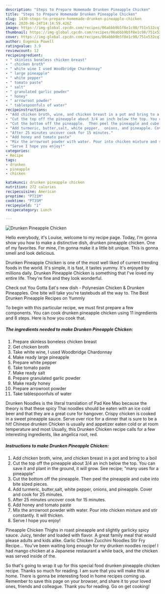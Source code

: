 ```yaml
---
description: "Steps to Prepare Homemade Drunken Pineapple Chicken"
title: "Steps to Prepare Homemade Drunken Pineapple Chicken"
slug: 1430-steps-to-prepare-homemade-drunken-pineapple-chicken
date: 2020-06-24T14:14:59.426Z
image: https://img-global.cpcdn.com/recipes/06abbb9b5f8e1c98/751x532cq70/drunken-pineapple-chicken-recipe-main-photo.jpg
thumbnail: https://img-global.cpcdn.com/recipes/06abbb9b5f8e1c98/751x532cq70/drunken-pineapple-chicken-recipe-main-photo.jpg
cover: https://img-global.cpcdn.com/recipes/06abbb9b5f8e1c98/751x532cq70/drunken-pineapple-chicken-recipe-main-photo.jpg
author: Eugenia Powell
ratingvalue: 3.9
reviewcount: 12
recipeingredient:
- " skinless boneless chicken breast"
- " chicken broth"
- " white wine I used Woodbridge Chardonnay"
- " large pineapple"
- " white pepper"
- " tomato paste"
- " salt"
- " granulated garlic powder"
- " honey"
- " arrowroot powder"
- " tablespoonfuls of water"
recipeinstructions:
- "Add chicken broth, wine, and chicken breast in a pot and bring to a boil"
- "Cut the top off the pineapple about 3/4 an inch below the top. You can save it and plant in the ground, it will grow.  See recipe; &#34;many uses for a pineapple&#34;"
- "Cut the bottom off the pineapple.  Then peel the pineapple and cube into bite sized pieces."
- "Add turmeric, butter,salt, white pepper,  onions, and pineapple. Cover and cook for 25 minutes."
- "After 25 minutes uncover cook for 15 minutes."
- "Add honey and tomato paste"
- "Mix the arrowroot powder with water. Pour into chicken mixture and stir constantly. It will thicken."
- "Serve I hope you enjoy!"
categories:
- Recipe
tags:
- drunken
- pineapple
- chicken

katakunci: drunken pineapple chicken 
nutrition: 272 calories
recipecuisine: American
preptime: "PT21M"
cooktime: "PT35M"
recipeyield: "1"
recipecategory: Lunch

---
```



![Drunken Pineapple Chicken](https://img-global.cpcdn.com/recipes/06abbb9b5f8e1c98/751x532cq70/drunken-pineapple-chicken-recipe-main-photo.jpg)

Hello everybody, it's Louise, welcome to my recipe page. Today, I'm gonna show you how to make a distinctive dish, drunken pineapple chicken. One of my favorites. For mine, I'm gonna make it a little bit unique. This is gonna smell and look delicious.

Drunken Pineapple Chicken is one of the most well liked of current trending foods in the world. It's simple, it is fast, it tastes yummy. It's enjoyed by millions daily. Drunken Pineapple Chicken is something that I've loved my entire life. They're fine and they look wonderful.

Check out You Gotta Eat&#39;s new dish - Polynesian Chicken &amp; Drunken Pineapples. One bite will take you&#39;re tastebuds all the way to. The Best Drunken Pineapple Recipes on Yummly


To begin with this particular recipe, we must first prepare a few components. You can cook drunken pineapple chicken using 11 ingredients and 8 steps. Here is how you cook that.

<!--inarticleads1-->

##### The ingredients needed to make Drunken Pineapple Chicken:

1. Prepare  skinless boneless chicken breast
1. Get  chicken broth
1. Take  white wine, I used Woodbridge Chardonnay
1. Make ready  large pineapple
1. Prepare  white pepper
1. Take  tomato paste
1. Make ready  salt
1. Prepare  granulated garlic powder
1. Make ready  honey
1. Prepare  arrowroot powder
1. Take  tablespoonfuls of water


Drunken Noodles is the literal translation of Pad Kee Mao because the theory is that these spicy Thai noodles should be eaten with an ice cold beer and that they are a great cure for hangover. Crispy chicken is cooked in a sweet pineapple sauce. Serve over rice for a dinner that is sure to be a hit! Chinese drunken Chicken is usually and appetizer eaten cold or at room temperature and most Usually, this Drunken Chicken recipe calls for a few interesting ingredients, like angelica root, red. 

<!--inarticleads2-->

##### Instructions to make Drunken Pineapple Chicken:

1. Add chicken broth, wine, and chicken breast in a pot and bring to a boil
1. Cut the top off the pineapple about 3/4 an inch below the top. You can save it and plant in the ground, it will grow.  See recipe; &#34;many uses for a pineapple&#34;
1. Cut the bottom off the pineapple.  Then peel the pineapple and cube into bite sized pieces.
1. Add turmeric, butter,salt, white pepper,  onions, and pineapple. Cover and cook for 25 minutes.
1. After 25 minutes uncover cook for 15 minutes.
1. Add honey and tomato paste
1. Mix the arrowroot powder with water. Pour into chicken mixture and stir constantly. It will thicken.
1. Serve I hope you enjoy!


Pineapple Chicken Thighs in roast pineapple and slightly garlicky spicy sauce. Juicy, tender and loaded with flavor. A great family meal that would please adults and kids alike. Garlic Chicken Zucchini Noodles Stir Fry Recipe… You&#39;ve been waiting long enough for my drunken noodles recipe! I had mango chicken at a Japanese restaurant a while back, and the chicken was served inside of the. 

So that's going to wrap it up for this special food drunken pineapple chicken recipe. Thanks so much for reading. I am sure that you will make this at home. There is gonna be interesting food in home recipes coming up. Remember to save this page on your browser, and share it to your loved ones, friends and colleague. Thank you for reading. Go on get cooking!
